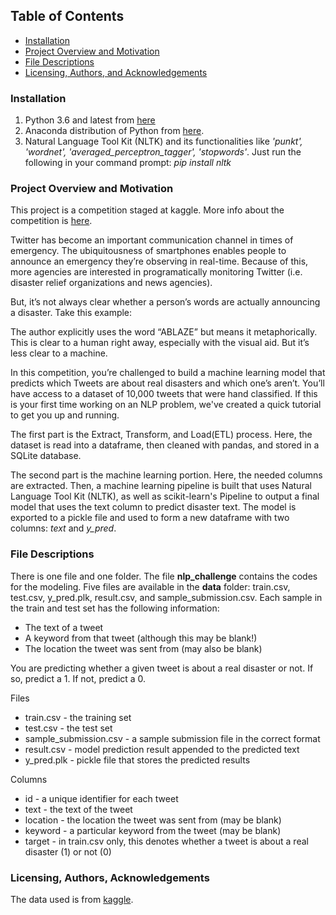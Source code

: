 ## Table of Contents
- [Installation](#install)
- [Project Overview and Motivation](#motivate)
- [File Descriptions](#describe)
- [Licensing, Authors, and Acknowledgements](#acknowledge)

<a id='install'></a>
### Installation
1. Python 3.6 and latest from [here](https://www.python.org/downloads/)
2. Anaconda distribution of Python from [here](https://www.anaconda.com/blog/anaconda-distribution-2022-10#).
3. Natural Language Tool Kit (NLTK) and its functionalities like _'punkt', 'wordnet', 'averaged_perceptron_tagger', 'stopwords'_. Just run the following in your command prompt: _pip install nltk_

<a id='motivate'></a>
### Project Overview and Motivation 
This project is a competition staged at kaggle. More info about the competition is [here](https://www.kaggle.com/competitions/nlp-getting-started/overview).<br>  

Twitter has become an important communication channel in times of emergency. The ubiquitousness of smartphones enables people to announce an emergency they’re observing in real-time. Because of this, more agencies are interested in programatically monitoring Twitter (i.e. disaster relief organizations and news agencies).

But, it’s not always clear whether a person’s words are actually announcing a disaster. Take this example:

The author explicitly uses the word “ABLAZE” but means it metaphorically. This is clear to a human right away, especially with the visual aid. But it’s less clear to a machine.

In this competition, you’re challenged to build a machine learning model that predicts which Tweets are about real disasters and which one’s aren’t. You’ll have access to a dataset of 10,000 tweets that were hand classified. If this is your first time working on an NLP problem, we've created a quick tutorial to get you up and running.<br>

The first part is the Extract, Transform, and Load(ETL) process. Here, the dataset is read into a dataframe, then cleaned with pandas, and stored in a SQLite database.

The second part is the machine learning portion. Here, the needed columns are extracted. Then, a machine learning pipeline is built that uses Natural Language Tool Kit (NLTK), as well as scikit-learn's Pipeline to output a final model that uses the text column to predict disaster text. The model is exported to a pickle file and used to form a new dataframe with two columns: _text_ and _y_pred_.<br>


<a id='describe'></a>
### File Descriptions

There is one file and one folder. The file __nlp_challenge__ contains the codes for the modeling.
Five files are available in the __data__ folder: train.csv, test.csv, y_pred.plk, result.csv, and sample_submission.csv.
Each sample in the train and test set has the following information:

- The text of a tweet
- A keyword from that tweet (although this may be blank!)
- The location the tweet was sent from (may also be blank)

You are predicting whether a given tweet is about a real disaster or not. If so, predict a 1. If not, predict a 0.

Files
- train.csv - the training set
- test.csv - the test set
- sample_submission.csv - a sample submission file in the correct format
- result.csv - model prediction result appended to the predicted text
- y_pred.plk - pickle file that stores the predicted results

Columns
- id - a unique identifier for each tweet
- text - the text of the tweet
- location - the location the tweet was sent from (may be blank)
- keyword - a particular keyword from the tweet (may be blank)
- target - in train.csv only, this denotes whether a tweet is about a real disaster (1) or not (0)


<a id='acknowledge'></a>
### Licensing, Authors, Acknowledgements
The data used is from [kaggle](https://www.kaggle.com/competitions/nlp-getting-started/data).
